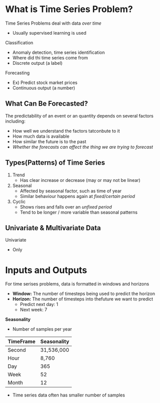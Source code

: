 # What is Time Series Problem?
Time Series Problems deal with data *over time*
- Usually supervised learning is used

Classification
- Anomaly detection, time series identification
- Where did thi time series come from
- Discrete output (a label)

Forecasting
- Ex) Predict stock market prices
- Continuous output (a number)

## What Can Be Forecasted?
The predictability of an event or an quantity depends on several factors including:
- How well we understand the factors tatconbute to it
- How much data is available
- How similar the future is to the past
- *Whether the forecasts can affect the thing we are trying to forecast*

## Types(Patterns) of Time Series
1. Trend
	- Has clear increase or decrease (may or may not be linear)
2. Seasonal
	- Affected by seasonal factor, such as time of year
	- Similar behaviour happens again at *fixed/certain period*
3. Cyclic
	- Shows rises and falls over an *unfixed period*
	- Tend to be longer / more variable than seasonal patterns

## Univariate & Multivariate Data
Univariate
- Only 
# Inputs and Outputs
For time serises problems, data is formatted in windows and horizons
- **Window:** The number of timesteps being used to predict the horizon
- **Horizon:** The number of timesteps into thefuture we want to predict
	- Predict next day: 1
	- Next week: 7

**Seasonality**
- Number of samples per year

| TimeFrame | Seasonality |
| --------- | ----------- |
| Second    | 31,536,000  |
| Hour      | 8,760       |
| Day       | 365         |
| Week      | 52          |
| Month     | 12          |
- Time series data often has smaller number of samples